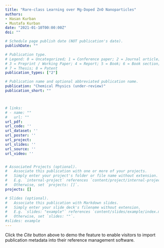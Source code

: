 ```yaml
---
title: "Rare-class Learning over Mg-Doped ZnO Nanoparticles"
authors:
- Hasan Kurban
- Mustafa Kurban
date: "2021-01-10T00:00:00Z"
doi: ""

# Schedule page publish date (NOT publication's date).
publishDate: ""

# Publication type.
# Legend: 0 = Uncategorized; 1 = Conference paper; 2 = Journal article;
# 3 = Preprint / Working Paper; 4 = Report; 5 = Book; 6 = Book section;
# 7 = Thesis; 8 = Patent
publication_types: ["2"]

# Publication name and optional abbreviated publication name.
publication: "Chemical Physics (under-review)"
publication_short: ""



# links:
# - name: ""
#   url: ""
url_pdf: 
url_code: ''
url_dataset: ''
url_poster: ''
url_project: 
url_slides: ''
url_source: ''
url_video: ''


# Associated Projects (optional).
#   Associate this publication with one or more of your projects.
#   Simply enter your project's folder or file name without extension.
#   E.g. `internal-project` references `content/project/internal-project/index.md`.
#   Otherwise, set `projects: []`.
projects: []

# Slides (optional).
#   Associate this publication with Markdown slides.
#   Simply enter your slide deck's filename without extension.
#   E.g. `slides: "example"` references `content/slides/example/index.md`.
#   Otherwise, set `slides: ""`.
#slides: example
---
```



Click the *Cite* button above to demo the feature to enable visitors to import publication metadata into their reference management software.




